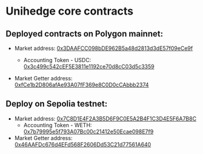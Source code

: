 # Unihedge core contracts
## Deployed contracts on Polygon mainnet:


* Market address: [0x3DAAFCC098bDE962B5a48d2813d3dE57f09eCe9f](https://polygonscan.com/address/0x3DAAFCC098bDE962B5a48d2813d3dE57f09eCe9f)
    * Accounting Token - USDC: [0x3c499c542cEF5E3811e1192ce70d8cC03d5c3359](https://polygonscan.com/address/0x3c499c542cEF5E3811e1192ce70d8cC03d5c3359)

* Market Getter address: [0xfCe1b2D806afAe93A07fF369e8C0D0cCAbbb2374](https://polygonscan.com/address/0xfCe1b2D806afAe93A07fF369e8C0D0cCAbbb2374)


## Deploy on Sepolia testnet:

* Market address: [0x7C8D1E4F2A3B5D6F9C0E5A2B4F1C3D4E5F6A7B8C](https://sepolia.etherscan.io/address/0xF418E128601BCbf992c11360cBC115ec03F53d01)
    * Accounting Token - WETH: [0x7b79995e5f793A07Bc00c21412e50Ecae098E7f9](https://sepolia.etherscan.io/address/0x7b79995e5f793A07Bc00c21412e50Ecae098E7f9)
* Market Getter address: [0x46AAFDc676d4EFd568F2606Dd53C21d77561A640](https://sepolia.etherscan.io/address/0x46AAFDc676d4EFd568F2606Dd53C21d77561A640)